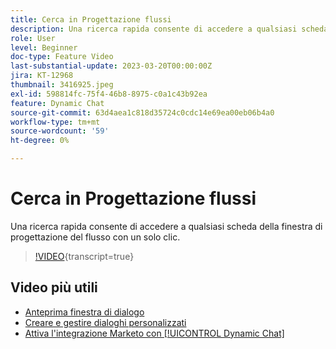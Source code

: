```yaml
---
title: Cerca in Progettazione flussi
description: Una ricerca rapida consente di accedere a qualsiasi scheda della finestra di progettazione del flusso con un solo clic.
role: User
level: Beginner
doc-type: Feature Video
last-substantial-update: 2023-03-20T00:00:00Z
jira: KT-12968
thumbnail: 3416925.jpeg
exl-id: 598814fc-75f4-46b8-8975-c0a1c43b92ea
feature: Dynamic Chat
source-git-commit: 63d4aea1c818d35724c0cdc14e69ea00eb06b4a0
workflow-type: tm+mt
source-wordcount: '59'
ht-degree: 0%

---
```


# Cerca in Progettazione flussi

Una ricerca rapida consente di accedere a qualsiasi scheda della finestra di progettazione del flusso con un solo clic.

>[!VIDEO](https://video.tv.adobe.com/v/3416925/?quality=12&learn=on){transcript=true}

## Video più utili

* [Anteprima finestra di dialogo](dialogue-preview.md)
* [Creare e gestire dialoghi personalizzati](dialogue-management.md)
* [Attiva l&#39;integrazione Marketo con [!UICONTROL Dynamic Chat]](marketo-integration.md)
